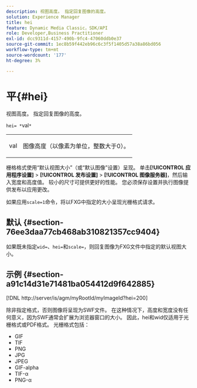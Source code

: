 ```yaml
---
description: 视图高度。 指定回复图像的高度。
solution: Experience Manager
title: hei
feature: Dynamic Media Classic，SDK/API
role: Developer,Business Practitioner
exl-id: dcc9311d-4157-490b-9fc4-47060ddb0e37
source-git-commit: 1ec8b59f442eb96c6c3f5f1405d57a38a86bd056
workflow-type: tm+mt
source-wordcount: '177'
ht-degree: 3%

---
```


# 平{#hei}

视图高度。 指定回复图像的高度。

`hei= *`val`*`

<table id="simpletable_627E67D201744588815325F3C55F76A5"> 
 <tr class="strow"> 
  <td class="stentry"> <p><span class="codeph"> <span class="varname"> val</span></span> </p> </td> 
  <td class="stentry"> <p>图像高度（以像素为单位，整数大于0）。 </p></td> 
 </tr> 
</table>

栅格格式使用“默认视图大小”（或“默认图像”设置）呈现。 单击&#x200B;**[!UICONTROL 应用程序设置]** > **[!UICONTROL 发布设置]** > **[!UICONTROL 图像服务器]**，然后输入宽度和高度值。 较小的尺寸可提供更好的性能。 您必须保存设置并执行图像提供发布以应用更改。

如果应用`scale=1`命令，将以FXG中指定的大小呈现光栅格式请求。

## 默认 {#section-76ee3daa77cb468ab310821357cc9404}

如果既未指定`wid=`、`hei=`和`scale=`，则回复图像为FXG文件中指定的默认视图大小。

## 示例 {#section-a91c14d31e71481ba054412d9f642885}

[!DNL http://server/is/agm/myRootId/myImageId?hei=200]

除非指定格式，否则图像将呈现为SWF文件。 在这种情况下，高度和宽度没有任何意义，因为SWF通常会扩展为浏览器窗口的大小。 因此，hei和wid仅适用于光栅格式或PDF格式。 光栅格式包括：

* GIF
* TIF
* PNG
* JPG
* JPEG
* GIF-alpha
* TIF-α
* PNG-α

